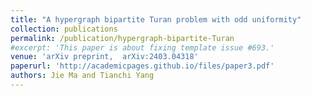 ```yaml
---
title: "A hypergraph bipartite Turan problem with odd uniformity"
collection: publications
permalink: /publication/hypergraph-bipartite-Turan
#excerpt: 'This paper is about fixing template issue #693.'
venue: 'arXiv preprint,  arXiv:2403.04318'
paperurl: 'http://academicpages.github.io/files/paper3.pdf'
authors: Jie Ma and Tianchi Yang
---
```

